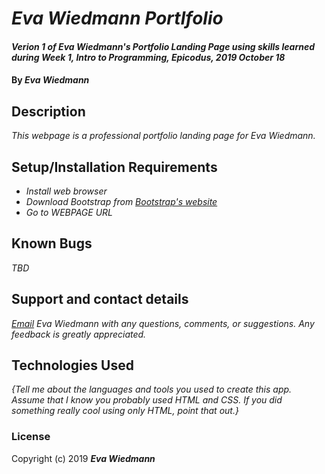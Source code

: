 # _Eva Wiedmann Portlfolio_

#### _Verion 1 of Eva Wiedmann's Portfolio Landing Page using skills learned during Week 1, Intro to Programming, Epicodus, 2019 October 18_

#### By _**Eva Wiedmann**_

## Description

_This webpage is a professional portfolio landing page for Eva Wiedmann._

## Setup/Installation Requirements

* _Install web browser_
* _Download Bootstrap from [Bootstrap's website](https://getbootstrap.com/docs/3.3/)_
* _Go to WEBPAGE URL_

## Known Bugs

_TBD_

## Support and contact details

_[Email](mailto:evawiedmann@gmail.com) Eva Wiedmann with any questions, comments, or suggestions. Any feedback is greatly appreciated._

## Technologies Used

_{Tell me about the languages and tools you used to create this app. Assume that I know you probably used HTML and CSS. If you did something really cool using only HTML, point that out.}_

### License

Copyright (c) 2019 **_Eva Wiedmann_**
